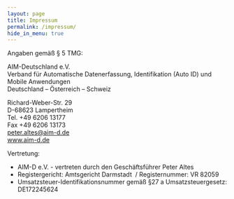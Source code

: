 ```yaml
---
layout: page
title: Impressum
permalink: /impressum/
hide_in_menu: true
---
```


Angaben gemäß § 5 TMG:  

AIM-Deutschland e.V.  
Verband für Automatische Datenerfassung, Identifikation (Auto ID) und Mobile Anwendungen  
Deutschland – Österreich – Schweiz  

Richard-Weber-Str. 29   
D-68623 Lampertheim  
Tel. +49 6206 13177   
Fax +49 6206 13173  
[peter.altes@aim-d.de](mailto:peter.altes@aim-d.de)  
<a href="https://www.aim-d.de/">www.aim-d.de</a>  

Vertretung:  
* AIM-D e.V. - vertreten durch den Geschäftsführer Peter Altes   
* Registergericht: Amtsgericht Darmstadt  / Registernummer: VR 82059  
* Umsatzsteuer-Identifikationsnummer gemäß §27 a Umsatzsteuergesetz: DE172245624
